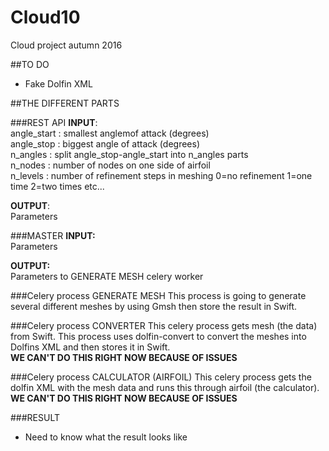 # Cloud10
Cloud project autumn 2016

##TO DO 
* Fake Dolfin XML


##THE DIFFERENT PARTS

###REST API
**INPUT**:  <br />
angle_start : smallest anglemof attack (degrees)  <br />
angle_stop  : biggest angle of attack (degrees)  <br />
n_angles    : split angle_stop-angle_start into n_angles parts  <br />
n_nodes     : number of nodes on one side of airfoil  <br />
n_levels : number of refinement steps in meshing 0=no refinement 1=one time 2=two times etc...  <br />

**OUTPUT**: <br />
Parameters  


###MASTER
**INPUT:** <br />
Parameters <br />

**OUTPUT:** <br />
Parameters to GENERATE MESH celery worker

###Celery process GENERATE MESH 
This process is going to generate several different meshes by using Gmsh then store the result in Swift. 

###Celery process CONVERTER
This celery process gets mesh (the data) from Swift. This process uses dolfin-convert to convert the meshes into Dolfins XML and then stores it in Swift.  <br />
**WE CAN'T DO THIS RIGHT NOW BECAUSE OF ISSUES**

###Celery process CALCULATOR (AIRFOIL) 
This celery process gets the dolfin XML with the mesh data and runs this through airfoil (the calculator). 
**WE CAN'T DO THIS RIGHT NOW BECAUSE OF ISSUES**

###RESULT
* Need to know what the result looks like

